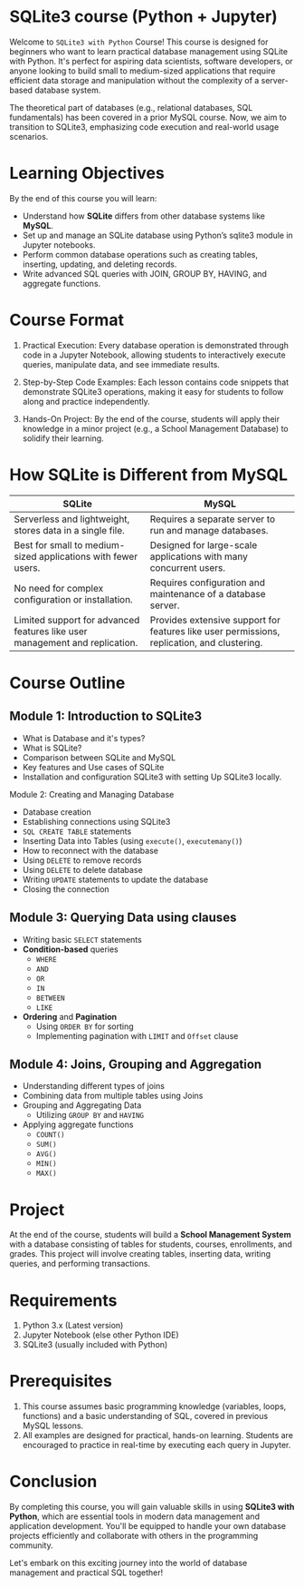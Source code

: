 # SQLite3 course (Python + Jupyter)

Welcome to `SQLite3 with Python` Course! This course is designed for beginners who want to learn practical database management using SQLite with Python. It's perfect for aspiring data scientists, software developers, or anyone looking to build small to medium-sized applications that require efficient data storage and manipulation without the complexity of a server-based database system.

The theoretical part of databases (e.g., relational databases, SQL fundamentals) has been covered in a prior MySQL course. Now, we aim to transition to SQLite3, emphasizing code execution and real-world usage scenarios.

# Learning Objectives

By the end of this course you will learn:

- Understand how **SQLite** differs from other database systems like **MySQL**.
- Set up and manage an SQLite database using Python’s sqlite3 module in Jupyter notebooks.
- Perform common database operations such as creating tables, inserting, updating, and deleting records.
- Write advanced SQL queries with JOIN, GROUP BY, HAVING, and aggregate functions.

# Course Format

1. Practical Execution: Every database operation is demonstrated through code in a Jupyter Notebook, allowing students to interactively execute queries, manipulate data, and see immediate results.
   
2. Step-by-Step Code Examples: Each lesson contains code snippets that demonstrate SQLite3 operations, making it easy for students to follow along and practice independently.
   
3. Hands-On Project: By the end of the course, students will apply their knowledge in a minor project (e.g., a School Management Database) to solidify their learning.

# How SQLite is Different from MySQL

| **SQLite**                                                | **MySQL**                                                         |
|-----------------------------------------------------------|--------------------------------------------------------------------|
| Serverless and lightweight, stores data in a single file. | Requires a separate server to run and manage databases.            |
| Best for small to medium-sized applications with fewer users. | Designed for large-scale applications with many concurrent users.   |
| No need for complex configuration or installation.         | Requires configuration and maintenance of a database server.       |
| Limited support for advanced features like user management and replication. | Provides extensive support for features like user permissions, replication, and clustering. |

# Course Outline

## Module 1: Introduction to SQLite3
- What is Database and it's types?
- What is SQLite?
- Comparison between SQLite and MySQL
- Key features and Use cases of SQLite
- Installation and configuration SQLite3 with setting Up SQLite3 locally.

Module 2: Creating and Managing Database
- Database creation
- Establishing connections using SQLite3
- `SQL CREATE TABLE` statements
- Inserting Data into Tables (using `execute()`, `executemany()`)
- How to reconnect with the database
- Using `DELETE` to remove records
- Using `DELETE` to delete database
- Writing `UPDATE` statements to update the database
- Closing the connection

## Module 3: Querying Data using clauses
- Writing basic `SELECT` statements
- **Condition-based** queries
  - `WHERE`
  - `AND`
  - `OR`
  - `IN`
  - `BETWEEN`
  - `LIKE`
- **Ordering** and **Pagination**
  - Using `ORDER BY` for sorting
  - Implementing pagination with `LIMIT` and `Offset` clause

## Module 4: Joins, Grouping and Aggregation
- Understanding different types of joins
- Combining data from multiple tables using Joins
- Grouping and Aggregating Data
  - Utilizing `GROUP BY` and `HAVING`
- Applying aggregate functions
  - `COUNT()`
  - `SUM()`
  - `AVG()`
  - `MIN()`
  - `MAX()`

# Project
At the end of the course, students will build a **School Management System** with a database consisting of tables for students, courses, enrollments, and grades. This project will involve creating tables, inserting data, writing queries, and performing transactions.

# Requirements
1. Python 3.x (Latest version)
2. Jupyter Notebook (else other Python IDE)
3. SQLite3 (usually included with Python)

# Prerequisites
1. This course assumes basic programming knowledge (variables, loops, functions) and a basic understanding of SQL, covered in previous MySQL lessons.
2. All examples are designed for practical, hands-on learning. Students are encouraged to practice in real-time by executing each query in Jupyter.

# Conclusion
By completing this course, you will gain valuable skills in using **SQLite3 with Python**, which are essential tools in modern data management and application development. You'll be equipped to handle your own database projects efficiently and collaborate with others in the programming community.

Let's embark on this exciting journey into the world of database management and practical SQL together!
